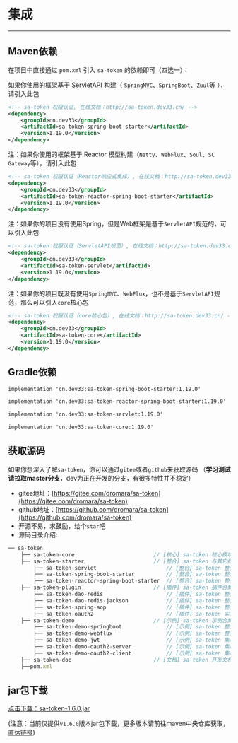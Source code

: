 # 集成

------

## Maven依赖
在项目中直接通过 `pom.xml` 引入 `sa-token` 的依赖即可（四选一）：

<!------------------------------ tabs:start ------------------------------>

<!-- tab:SpringMVC环境 （ServletAPI）  -->
如果你使用的框架基于 ServletAPI 构建（ `SpringMVC`、`SpringBoot`、`Zuul`等 ），请引入此包
``` xml
<!-- sa-token 权限认证, 在线文档：http://sa-token.dev33.cn/ -->
<dependency>
	<groupId>cn.dev33</groupId>
	<artifactId>sa-token-spring-boot-starter</artifactId>
	<version>1.19.0</version>
</dependency>
```

<!-- tab:WebFlux环境 （Reactor）  -->
注：如果你使用的框架基于 Reactor 模型构建（`Netty`、`WebFlux`、`Soul`、`SC Gateway`等），请引入此包
``` xml
<!-- sa-token 权限认证（Reactor响应式集成）, 在线文档：http://sa-token.dev33.cn/ -->
<dependency>
	<groupId>cn.dev33</groupId>
	<artifactId>sa-token-reactor-spring-boot-starter</artifactId>
	<version>1.19.0</version>
</dependency>
```

<!-- tab:Servlet容器环境   -->
注：如果你的项目没有使用Spring，但是Web框架是基于`ServletAPI`规范的，可以引入此包
``` xml
<!-- sa-token 权限认证（ServletAPI规范）, 在线文档：http://sa-token.dev33.cn/ -->
<dependency>
	<groupId>cn.dev33</groupId>
	<artifactId>sa-token-servlet</artifactId>
	<version>1.19.0</version>
</dependency>
```

<!-- tab:其它   -->
注：如果你的项目既没有使用`SpringMVC`、`WebFlux`，也不是基于`ServletAPI`规范，那么可以引入`core`核心包
``` xml
<!-- sa-token 权限认证（core核心包）, 在线文档：http://sa-token.dev33.cn/ -->
<dependency>
	<groupId>cn.dev33</groupId>
	<artifactId>sa-token-core</artifactId>
	<version>1.19.0</version>
</dependency>
```
<!---------------------------- tabs:end ------------------------------>



## Gradle依赖
<!-- tabs:start -->
<!-- tab:SpringMVC环境 （ServletAPI）  -->
``` xml
implementation 'cn.dev33:sa-token-spring-boot-starter:1.19.0'
```
<!-- tab:WebFlux环境 （Reactor）  -->
``` xml
implementation 'cn.dev33:sa-token-reactor-spring-boot-starter:1.19.0'
```
<!-- tab:Servlet容器环境  -->
``` xml
implementation 'cn.dev33:sa-token-servlet:1.19.0'
```
<!-- tab:其它  -->
``` xml
implementation 'cn.dev33:sa-token-core:1.19.0'
```
<!-- tabs:end -->


## 获取源码
如果你想深入了解`sa-token`，你可以通过`gitee`或者`github`来获取源码 （**学习测试请拉取master分支**，dev为正在开发的分支，有很多特性并不稳定）
- gitee地址：[https://gitee.com/dromara/sa-token](https://gitee.com/dromara/sa-token)
- github地址：[https://github.com/dromara/sa-token](https://github.com/dromara/sa-token)
- 开源不易，求鼓励，给个`star`吧
- 源码目录介绍: 

``` js
── sa-token
	├── sa-token-core                         // [核心] sa-token 核心模块
	├── sa-token-starter                      // [整合] sa-token 与其它框架整合
		├── sa-token-servlet                      // [整合] sa-token 整合 Servlet容器实现类包
		├── sa-token-spring-boot-starter          // [整合] sa-token 整合 SpringBoot 快速集成 
		├── sa-token-reactor-spring-boot-starter  // [整合] sa-token 整合 Reactor响应式编程 快速集成 
	├── sa-token-plugin                       // [插件] sa-token 插件合集
		├── sa-token-dao-redis                    // [插件] sa-token 整合 Redis (使用jdk默认序列化方式)
		├── sa-token-dao-redis-jackson            // [插件] sa-token 整合 Redis (使用jackson序列化方式)
		├── sa-token-spring-aop                   // [插件] sa-token 整合 SpringAOP 注解鉴权
		├── sa-token-oauth2                       // [插件] sa-token 实现 OAuth2.0 模块(内测暂未发布)
	├── sa-token-demo                         // [示例] sa-token 示例合集
		├── sa-token-demo-springboot              // [示例] sa-token 整合 SpringBoot 
		├── sa-token-demo-webflux                 // [示例] sa-token 整合 WebFlux [示例]
		├── sa-token-demo-jwt                     // [示例] sa-token 集成 jwt [示例]
		├── sa-token-demo-oauth2-server           // [示例] sa-token 集成 OAuth2.0 (服务端)
		├── sa-token-demo-oauth2-client           // [示例] sa-token 集成 OAuth2.0 (客户端)
	├── sa-token-doc                          // [文档] sa-token 开发文档 
	├──pom.xml
```




## jar包下载
[点击下载：sa-token-1.6.0.jar](https://oss.dev33.cn/sa-token/sa-token-1.6.0.jar)

(注意：当前仅提供`v1.6.0`版本jar包下载，更多版本请前往maven中央仓库获取，[直达链接](https://search.maven.org/search?q=sa-token))



